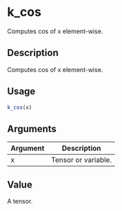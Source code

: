 # k_cos


Computes cos of x element-wise.




## Description

Computes cos of x element-wise.





## Usage
```r
k_cos(x)
```




## Arguments


Argument      |Description
------------- |----------------
x | Tensor or variable.





## Value

A tensor.





